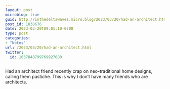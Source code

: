 ```yaml
---
layout: post
microblog: true
guid: http://inthedeltawaves.micro.blog/2023/03/20/had-an-architect.html
post_id: 1838676
date: 2023-03-20T09:01:10-0700
type: post
categories:
- "Notes"
url: /2023/03/20/had-an-architect.html
twitter:
  id: 1637848799769927680
---
```

<p>Had an architect friend recently crap on neo-traditional home designs, calling them pastiche. This is why I don’t have many friends who are architects.</p>
